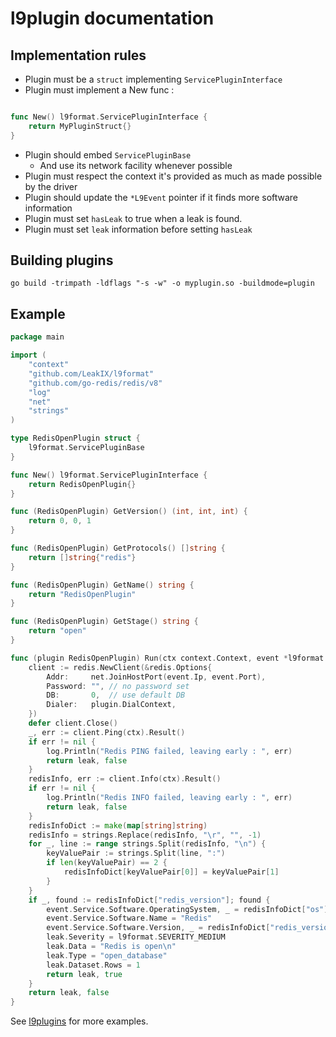 # l9plugin documentation

## Implementation rules

- Plugin must be a `struct` implementing `ServicePluginInterface`
- Plugin must implement a New func :
```go 

func New() l9format.ServicePluginInterface {
	return MyPluginStruct{}
}
```
- Plugin should embed  `ServicePluginBase`
  - And use its network facility whenever possible
- Plugin must respect the context it's provided as much as made possible by the driver
- Plugin should update the `*L9Event` pointer if it finds more software information
- Plugin must set `hasLeak` to true when a leak is found.
- Plugin must set `leak` information before setting `hasLeak`

## Building plugins

```
go build -trimpath -ldflags "-s -w" -o myplugin.so -buildmode=plugin
```


## Example

```go
package main

import (
	"context"
	"github.com/LeakIX/l9format"
	"github.com/go-redis/redis/v8"
	"log"
	"net"
	"strings"
)

type RedisOpenPlugin struct {
	l9format.ServicePluginBase
}

func New() l9format.ServicePluginInterface {
	return RedisOpenPlugin{}
}

func (RedisOpenPlugin) GetVersion() (int, int, int) {
	return 0, 0, 1
}

func (RedisOpenPlugin) GetProtocols() []string {
	return []string{"redis"}
}

func (RedisOpenPlugin) GetName() string {
	return "RedisOpenPlugin"
}

func (RedisOpenPlugin) GetStage() string {
	return "open"
}

func (plugin RedisOpenPlugin) Run(ctx context.Context, event *l9format.L9Event) (leak l9format.L9LeakEvent, hasLeak bool) {
	client := redis.NewClient(&redis.Options{
		Addr:     net.JoinHostPort(event.Ip, event.Port),
		Password: "", // no password set
		DB:       0,  // use default DB
		Dialer:   plugin.DialContext,
	})
	defer client.Close()
	_, err := client.Ping(ctx).Result()
	if err != nil {
		log.Println("Redis PING failed, leaving early : ", err)
		return leak, false
	}
	redisInfo, err := client.Info(ctx).Result()
	if err != nil {
		log.Println("Redis INFO failed, leaving early : ", err)
		return leak, false
	}
	redisInfoDict := make(map[string]string)
	redisInfo = strings.Replace(redisInfo, "\r", "", -1)
	for _, line := range strings.Split(redisInfo, "\n") {
		keyValuePair := strings.Split(line, ":")
		if len(keyValuePair) == 2 {
			redisInfoDict[keyValuePair[0]] = keyValuePair[1]
		}
	}
	if _, found := redisInfoDict["redis_version"]; found {
		event.Service.Software.OperatingSystem, _ = redisInfoDict["os"]
		event.Service.Software.Name = "Redis"
		event.Service.Software.Version, _ = redisInfoDict["redis_version"]
		leak.Severity = l9format.SEVERITY_MEDIUM
		leak.Data = "Redis is open\n"
		leak.Type = "open_database"
		leak.Dataset.Rows = 1
		return leak, true
	}
	return leak, false
}
```

See [l9plugins](https://github.com/LeakIX/l9plugins) for more examples.